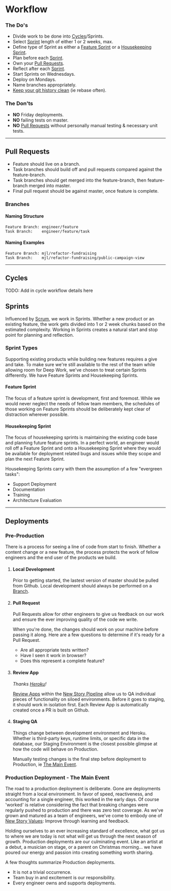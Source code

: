 # Workflow

### The Do's

 - Divide work to be done into [Cycles]/Sprints.
 - Select [Sprint] length of either 1 or 2 weeks, max.
 - Define type of Sprint as either a [Feature Sprint] or a [Housekeeping Sprint].
 - Plan before each [Sprint].
 - Own your [Pull Requests].
 - Reflect after each [Sprint].
 - Start Sprints on Wednesdays.
 - Deploy on Mondays.
 - Name branches appropriately.
 - <a href="https://git-scm.com/book/en/v2/Git-Tools-Rewriting-History" target="_blank">Keep your git history clean</a> (ie rebase often).


### The Don'ts

 - **NO** Friday deployments.
 - **NO** failing tests on master.
 - **NO** [Pull Requests] without personally manual testing & necessary unit tests.

---
## Pull Requests

 - Feature should live on a branch.
 - Task branches should build off and pull requests compared against the feature-branch.
 - Task branches should get merged into the feature-branch, then feature-branch merged into master.
 - Final pull request should be against master, once feature is complete.

### Branches
#### Naming Structure
```
Feature Branch: engineer/feature
Task Branch:    engineer/feature/task
```

#### Naming Examples
```
Feature Branch: mjl/refactor-fundraising
Task Branch:    mjl/refactor-fundraising/public-campaign-view
```

---
## Cycles
TODO: Add in cycle workflow details here

## Sprints
Influenced by [Scrum](https://www.amazon.com/Scrum-Doing-Twice-Work-Half/dp/1847941109/ref=sr_1_2?s=books&ie=UTF8&qid=1523450369&sr=1-2), we work in Sprints. Whether a new product or an existing feature, the work gets divided into 1 or 2 week chunks based on the estimated complexity. Working in Sprints creates a natural start and stop point for planning and reflection.

### Sprint Types
Supporting existing products while building new features requires a give and take. To make sure we're still available to the rest of the team while allowing room for Deep Work, we've chosen to treat certain Sprints differently. We have Feature Sprints and Housekeeping Sprints.

#### Feature Sprint
The focus of a feature sprint is development, first and foremost. While we would never neglect the needs of fellow team members, the schedules of those working on Feature Sprints should be deliberately kept clear of distraction wherever possible.

#### Housekeeping Sprint
The focus of housekeeping sprints is maintaining the existing code base and planning future feature sprints. In a perfect world, an engineer would roll off a Feature Sprint and onto a Housekeeping Sprint where they would be available for deployment related bugs and issues while they scope and plan the next Feature Sprint.

Housekeeping Sprints carry with them the assumption of a few "evergreen tasks":
- Support Deployment
- Documentation
- Training
- Architecture Evaluation

---
## Deployments

### Pre-Production
There is a process for seeing a line of code from start to finish. Whether a content change or a new feature, the process protects the work of fellow engineers and the end user of the products we build.

1. #### Local Development
    Prior to getting started, the lastest version of master should be pulled from Github. Local development should always be performed on a [Branch].

2. #### Pull Request
    Pull Requests allow for other engineers to give us feedback on our work and ensure the ever improving quality of the code we write.

    When you're done, the changes should work on your machine before passing it along. Here are a few questions to determine if it's ready for a Pull Request.
    - Are all appropriate tests written?
    - Have I seen it work in browser?
    - Does this represent a complete feature?

3. #### Review App
    _Thanks [Heroku]!_  

    [Review Apps](https://devcenter.heroku.com/articles/github-integration-review-apps) within the [New Story Pipeline](https://dashboard.heroku.com/pipelines/bfd5df14-35aa-4ec3-a0db-3de361e5ba6b) allow us to QA individual pieces of functionality on siloed environments. Before it goes to staging, it should work in isolation first. Each Review App is automatically created once a PR is built on Github. 

4. #### Staging QA
    Things change between development environment and Heroku. Whether is third-party keys, runtime limits, or specific data in the database, our Staging Environment is the closest possible glimpse at how the code will behave on Production.

    Manually testing changes is the final step before deployment to Production, ie [The Main Event].

### Production Deployment - The Main Event
  The road to a production deployment is deliberate. Gone are deployments straight from a local environment. In favor of speed, reactiveness, and accounting for a single engineer, this worked in the early days. Of course 'worked' is relative considering the fact that breaking changes were regularly pushed to production and there was zero test coverage. As we've grown and matured as a team of engineers, we've come to embody one of [New Story Values](https://newstorycharity.org/vision/): Improve through learning and feedback.

  Holding ourselves to an ever increasing standard of excellence, what got us to where we are today is not what will get us through the next season of growth. Production deployments are our culminating event. Like an artist at a debut, a musician on stage, or a parent on Christmas morning... we have poured our energy and passion into creating something worth sharing.

  A few thoughts summarize Production deployments.
  - It is not a trivial occurrence.
  - Team buy in and excitement is our responsibility.
  - Every engineer owns and supports deployments.

[//]: # (These are reference links used in the body of this note and get stripped out when the markdown processor does its job.)
   [Pull Requests]: <#pull-requests>
   [Pull Request]: <#pull-requests>
   [Heroku]: <https://dashboard.heroku.com/teams/newstory/overview>
   [Branch]: <#branches>
   [Cycles]: <#cycles>
   [Sprint]: <#sprints>
   [Feature Sprint]: <#feature-sprint>
   [Housekeeping Sprint]: <#housekeeping-sprint>
   [The Main Event]: <#production-deployment---the-main-event>


